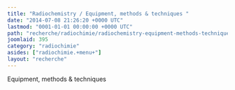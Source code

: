 ```yaml
---
title: "Radiochemistry / Equipment, methods & techniques "
date: "2014-07-08 21:26:20 +0000 UTC"
lastmod: "0001-01-01 00:00:00 +0000 UTC"
path: "recherche/radiochimie/radiochemistry-equipment-methods-techniques.en.md"
joomlaid: 395
category: "radiochimie"
asides: ["radiochimie.+menu+"]
layout: "recherche"
---
```

Equipment, methods & techniques
